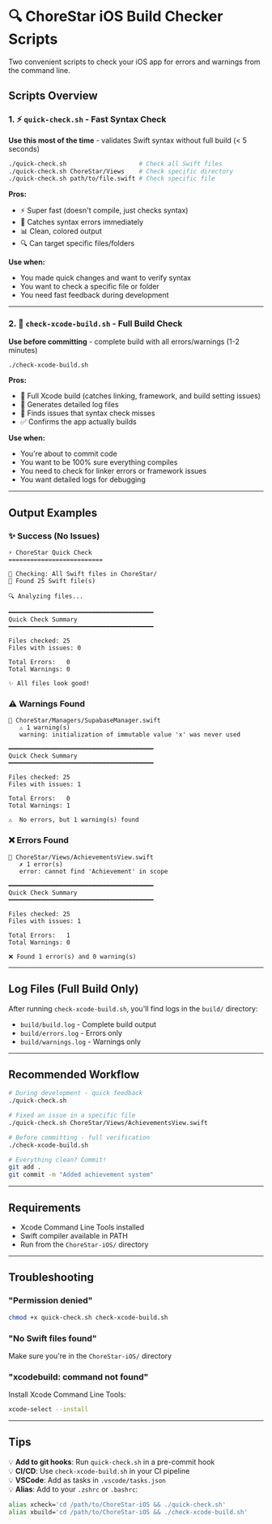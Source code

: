 # 🔍 ChoreStar iOS Build Checker Scripts

Two convenient scripts to check your iOS app for errors and warnings from the command line.

## Scripts Overview

### 1. ⚡ `quick-check.sh` - Fast Syntax Check
**Use this most of the time** - validates Swift syntax without full build (< 5 seconds)

```bash
./quick-check.sh                    # Check all Swift files
./quick-check.sh ChoreStar/Views    # Check specific directory
./quick-check.sh path/to/file.swift # Check specific file
```

**Pros:**
- ⚡ Super fast (doesn't compile, just checks syntax)
- 🎯 Catches syntax errors immediately
- 📊 Clean, colored output
- 🔍 Can target specific files/folders

**Use when:**
- You made quick changes and want to verify syntax
- You want to check a specific file or folder
- You need fast feedback during development

---

### 2. 🔨 `check-xcode-build.sh` - Full Build Check
**Use before committing** - complete build with all errors/warnings (1-2 minutes)

```bash
./check-xcode-build.sh
```

**Pros:**
- 🔬 Full Xcode build (catches linking, framework, and build setting issues)
- 📝 Generates detailed log files
- 🎯 Finds issues that syntax check misses
- ✅ Confirms the app actually builds

**Use when:**
- You're about to commit code
- You want to be 100% sure everything compiles
- You need to check for linker errors or framework issues
- You want detailed logs for debugging

---

## Output Examples

### ✨ Success (No Issues)
```
⚡ ChoreStar Quick Check
==========================

📁 Checking: All Swift files in ChoreStar/
📝 Found 25 Swift file(s)

🔍 Analyzing files...

━━━━━━━━━━━━━━━━━━━━━━━━━━━━━━━━━━━━━━━━
Quick Check Summary
━━━━━━━━━━━━━━━━━━━━━━━━━━━━━━━━━━━━━━━━

Files checked: 25
Files with issues: 0

Total Errors:   0
Total Warnings: 0

✨ All files look good!
```

### ⚠️ Warnings Found
```
📄 ChoreStar/Managers/SupabaseManager.swift
   ⚠ 1 warning(s)
   warning: initialization of immutable value 'x' was never used

━━━━━━━━━━━━━━━━━━━━━━━━━━━━━━━━━━━━━━━━
Quick Check Summary
━━━━━━━━━━━━━━━━━━━━━━━━━━━━━━━━━━━━━━━━

Files checked: 25
Files with issues: 1

Total Errors:   0
Total Warnings: 1

⚠️  No errors, but 1 warning(s) found
```

### ❌ Errors Found
```
📄 ChoreStar/Views/AchievementsView.swift
   ✗ 1 error(s)
   error: cannot find 'Achievement' in scope

━━━━━━━━━━━━━━━━━━━━━━━━━━━━━━━━━━━━━━━━
Quick Check Summary
━━━━━━━━━━━━━━━━━━━━━━━━━━━━━━━━━━━━━━━━

Files checked: 25
Files with issues: 1

Total Errors:   1
Total Warnings: 0

❌ Found 1 error(s) and 0 warning(s)
```

---

## Log Files (Full Build Only)

After running `check-xcode-build.sh`, you'll find logs in the `build/` directory:

- `build/build.log` - Complete build output
- `build/errors.log` - Errors only
- `build/warnings.log` - Warnings only

---

## Recommended Workflow

```bash
# During development - quick feedback
./quick-check.sh

# Fixed an issue in a specific file
./quick-check.sh ChoreStar/Views/AchievementsView.swift

# Before committing - full verification
./check-xcode-build.sh

# Everything clean? Commit!
git add .
git commit -m "Added achievement system"
```

---

## Requirements

- Xcode Command Line Tools installed
- Swift compiler available in PATH
- Run from the `ChoreStar-iOS/` directory

---

## Troubleshooting

### "Permission denied"
```bash
chmod +x quick-check.sh check-xcode-build.sh
```

### "No Swift files found"
Make sure you're in the `ChoreStar-iOS/` directory

### "xcodebuild: command not found"
Install Xcode Command Line Tools:
```bash
xcode-select --install
```

---

## Tips

💡 **Add to git hooks**: Run `quick-check.sh` in a pre-commit hook  
💡 **CI/CD**: Use `check-xcode-build.sh` in your CI pipeline  
💡 **VSCode**: Add as tasks in `.vscode/tasks.json`  
💡 **Alias**: Add to your `.zshrc` or `.bashrc`:
```bash
alias xcheck='cd /path/to/ChoreStar-iOS && ./quick-check.sh'
alias xbuild='cd /path/to/ChoreStar-iOS && ./check-xcode-build.sh'
```

